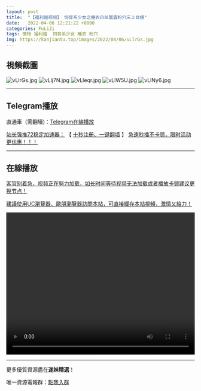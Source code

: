 ```yaml
---
layout: post
title:  "【福利姬视频】 饲育系少女之睡衣白丝展露粉穴床上自摸"
date:   2022-04-06 12:21:22 +0800
categories: FuLiJi
tags: 推特 福利姬  饲育系少女 睡衣 粉穴
img: https://kanjiantu.top/images/2022/04/06/vLlrGs.jpg
---
```



## 視頻截圖

![vLlrGs.jpg](https://kanjiantu.top/images/2022/04/06/vLlrGs.jpg)
![vLlj7N.jpg](https://kanjiantu.top/images/2022/04/06/vLlj7N.jpg)
![vLleqr.jpg](https://kanjiantu.top/images/2022/04/06/vLleqr.jpg)
![vLlW5U.jpg](https://kanjiantu.top/images/2022/04/06/vLlW5U.jpg)
![vLlNy6.jpg](https://kanjiantu.top/images/2022/04/06/vLlNy6.jpg)

* * *
## Telegram播放

直通車（需翻墻)：[Telegram在線播放](https://t.me/mimeijingxuan/471)

<u>站长强推72稳定加速器：</u> 【 [十秒注册、一键翻墙](https://72vpn.xyz/#/register?code=mimei) 】
<u>  急速秒播不卡顿，限时活动更优惠！！！</u>
* * *
## 在線播放
<u>客官别着急，视频正在努力加载，如长时间等待视频无法加载或者播放卡顿建议更换节点！</u>

<u>建議使用UC瀏覽器、歐朋瀏覽器訪問本站，可直接緩存本站視頻，激情又給力！</u>
<center><video src="https://cdn.publer.io/uploads/videos/624bf691db2797101667562c/cbf6ce85366cbac26203dad55b17b80b.mp4" width="100%" height="380px" controls="controls"></video></center>

* * *
更多優質資源盡在**迷妹精選**！

唯一資源電報群：[點我入群](https://t.me/mimeijingxuan)


